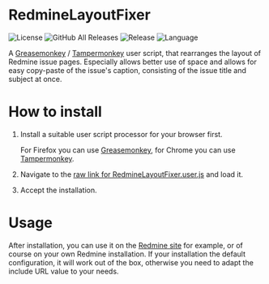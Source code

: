 # RedmineLayoutFixer
![License](https://img.shields.io/github/license/suterma/RedmineLayoutFixer.svg)
![GitHub All Releases](https://img.shields.io/github/downloads/suterma/RedmineLayoutFixer/total.svg)
![Release](https://img.shields.io/github/release/suterma/RedmineLayoutFixer.svg)
![Language](https://img.shields.io/github/languages/top/suterma/RedmineLayoutFixer.svg)


A [Greasemonkey](https://www.greasespot.net/) / [Tampermonkey](https://tampermonkey.net/) user script, that rearranges the layout of Redmine issue pages. Especially allows better use of space and allows for easy copy-paste of the issue's caption, consisting of the issue title and subject at once.

# How to install
1. Install a suitable user script processor for your browser first. 

   For Firefox you can use [Greasemonkey](https://www.greasespot.net/), for Chrome you can use [Tampermonkey](https://tampermonkey.net/).
1. Navigate to the [raw link for RedmineLayoutFixer.user.js](https://github.com/suterma/RedmineLayoutFixer/raw/master/RedmineLayoutFixer.user.js) and load it.
1. Accept the installation.

# Usage
After installation, you can use it on the [Redmine site](https://redmine.org/projects/redmine/issues) for example, or of course on your own Redmine installation. If your installation the default configuration, it will work out of the box, otherwise you need to adapt the include URL value to your needs.

